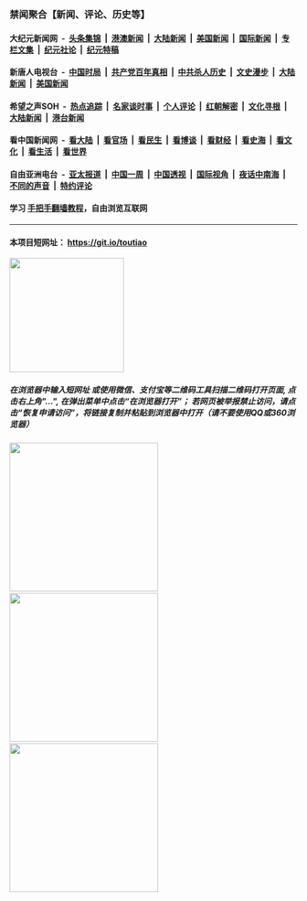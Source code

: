 ### 禁闻聚合【新闻、评论、历史等】

#### 大纪元新闻网 &nbsp;-&nbsp; [头条集锦](indexes/E头条集锦.md?t=02152022) &nbsp;|&nbsp; [港澳新闻](indexes/E港澳新闻.md?t=02152022)  &nbsp;|&nbsp; [大陆新闻](indexes/E大陆新闻.md?t=02152022) &nbsp;|&nbsp; [美国新闻](indexes/E美国新闻.md?t=02152022) &nbsp;|&nbsp; [国际新闻](indexes/E国际新闻.md?t=02152022) &nbsp;|&nbsp; [专栏文集](indexes/E专栏文集.md?t=02152022) &nbsp;|&nbsp; [纪元社论](indexes/E纪元社论.md?t=02152022) &nbsp;|&nbsp; [纪元特稿](indexes/E纪元特稿.md?t=02152022) 

#### 新唐人电视台 &nbsp;-&nbsp; [中国时局](indexes/N中国时局.md?t=02152022) &nbsp;|&nbsp; [共产党百年真相](indexes/N共产党百年真相.md?t=02152022) &nbsp;|&nbsp; [中共杀人历史](indexes/N中共杀人历史.md?t=02152022) &nbsp;|&nbsp; [文史漫步](indexes/N文史漫步.md?t=02152022) &nbsp;|&nbsp; [大陆新闻](indexes/N大陆新闻.md?t=02152022) &nbsp;|&nbsp; [美国新闻](indexes/N美国新闻.md?t=02152022)

#### 希望之声SOH &nbsp;-&nbsp; [热点追踪](indexes/H热点追踪.md?t=02152022) &nbsp;|&nbsp; [名家谈时事](indexes/H名家谈时事.md?t=02152022) &nbsp;|&nbsp; [个人评论](indexes/H个人评论.md?t=02152022)  &nbsp;|&nbsp; [红朝解密](indexes/H红朝解密.md?t=02152022) &nbsp;|&nbsp; [文化寻根](indexes/H文化寻根.md?t=02152022) &nbsp;|&nbsp; [大陆新闻](indexes/H大陆新闻.md?t=02152022) &nbsp;|&nbsp; [港台新闻](indexes/H港台新闻.md?t=02152022)

#### 看中国新闻网 &nbsp;-&nbsp; [看大陆](indexes/S看大陆.md?t=02152022) &nbsp;|&nbsp; [看官场](indexes/S看官场.md?t=02152022) &nbsp;|&nbsp; [看民生](indexes/S看民生.md?t=02152022)  &nbsp;|&nbsp; [看博谈](indexes/S看博谈.md?t=02152022) &nbsp;|&nbsp; [看财经](indexes/S看财经.md?t=02152022) &nbsp;|&nbsp; [看史海](indexes/S看史海.md?t=02152022) &nbsp;|&nbsp; [看文化](indexes/S看文化.md?t=02152022) &nbsp;|&nbsp; [看生活](indexes/S看生活.md?t=02152022) &nbsp;|&nbsp; [看世界](indexes/S看世界.md?t=02152022)

#### 自由亚洲电台 &nbsp;-&nbsp; [亚太报道](indexes/R亚太报道.md?t=02152022) &nbsp;|&nbsp; [中国一周](indexes/R中国一周.md?t=02152022) &nbsp;|&nbsp; [中国透视](indexes/R中国透视.md?t=02152022)  &nbsp;|&nbsp; [国际视角](indexes/R国际视角.md?t=02152022) &nbsp;|&nbsp; [夜话中南海](indexes/R夜话中南海.md?t=02152022) &nbsp;|&nbsp; [不同的声音](indexes/R不同的声音.md?t=02152022) &nbsp;|&nbsp; [特约评论](indexes/R特约评论.md?t=02152022)

#### 学习 [手把手翻墙教程](https://github.com/gfw-breaker/guides/wiki)，自由浏览互联网

----

#### 本项目短网址： https://git.io/toutiao
<img src="https://raw.githubusercontent.com/gfw-breaker/banned-news/master/scripts/img/qr.png" width="200px"/>  

##### 在浏览器中输入短网址 或使用微信、支付宝等二维码工具扫描二维码打开页面, 点击右上角"...", 在弹出菜单中点击“在浏览器打开”； 若网页被举报禁止访问，请点击“恢复申请访问”，将链接复制并粘贴到浏览器中打开（请不要使用QQ或360浏览器）

<img src="https://raw.githubusercontent.com/gfw-breaker/banned-news/master/scripts/img/1.png" width="260px"/> &nbsp; <img src="https://raw.githubusercontent.com/gfw-breaker/banned-news/master/scripts/img/2.png" width="260px"/> &nbsp; <img src="https://raw.githubusercontent.com/gfw-breaker/banned-news/master/scripts/img/3.png" width="260px"/>
